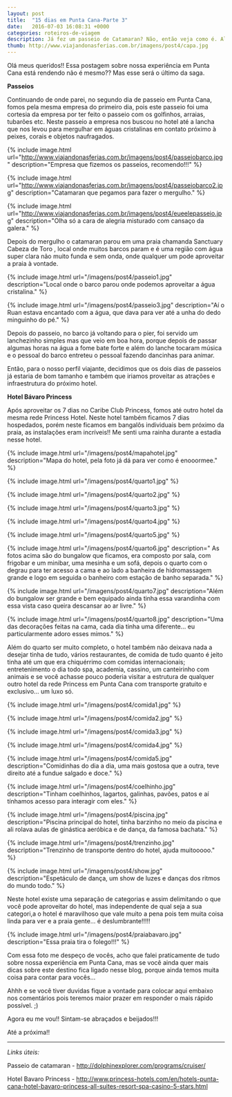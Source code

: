```yaml
---
layout: post
title:  "15 dias em Punta Cana-Parte 3"
date:   2016-07-03 16:08:31 +0000
categories: roteiros-de-viagem
description: Já fez um passeio de Catamaran? Não, então veja como é. Além de saber como é se hospedar no Bávaro Pincess Punta Cana. 
thumb: http://www.viajandonasferias.com.br/imagens/post4/capa.jpg
---
```


Olá meus queridos!! Essa postagem sobre nossa experiência em Punta Cana está rendendo não é mesmo?? Mas esse será o último da saga.

**Passeios**

Continuando de onde parei, no segundo dia de passeio em Punta Cana, fomos pela mesma empresa do primeiro dia, pois este passeio foi uma cortesia da empresa por ter feito o passeio com os golfinhos, arraias, tubarões etc. Neste passeio a empresa nos buscou no hotel até a lancha que nos levou para mergulhar em águas cristalinas em contato próximo à peixes, corais e objetos naufragados.

{% include image.html url="http://www.viajandonasferias.com.br/imagens/post4/passeiobarco.jpg" description="Empresa que fizemos os passeios, recomendo!!!" %}

{% include image.html url="http://www.viajandonasferias.com.br/imagens/post4/passeiobarco2.jpg" description="Catamaran que pegamos para fazer o mergulho." %}

{% include image.html url="http://www.viajandonasferias.com.br/imagens/post4/eueelepasseio.jpg" description="Olha só a cara de alegria misturado com cansaço da galera." %}

Depois do mergulho o catamaran parou em uma praia chamanda  Sanctuary Cabeza de Toro , local onde muitos barcos param e é uma região com água super clara não muito funda e sem onda, onde qualquer um pode aproveitar a praia à vontade.

{% include image.html url="/imagens/post4/passeio1.jpg" description="Local onde o barco parou onde podemos aproveitar a água cristalina." %}

{% include image.html url="/imagens/post4/passeio3.jpg" description="Aí o Ruan estava encantado com a água, que dava para ver até a unha do dedo minguinho do pé." %}

Depois do passeio, no barco já voltando para o pier, foi servido um lanchezinho simples mas que veio em boa hora, porque depois de passar algumas horas na água a fome bate forte e além do lanche tocaram música e o pessoal do barco entreteu o pessoal fazendo dancinhas para animar.

Então, para o nosso perfil viajante,  decidimos que os dois dias de passeios já estaria de bom tamanho e também que iriamos proveitar as atrações e infraestrutura do próximo hotel.

**Hotel Bávaro Princess**

Após aproveitar os 7 dias no Caribe Club Princess, fomos até outro hotel da mesma rede Princess Hotel. Neste hotel também ficamos 7 dias hospedados, porém neste ficamos em bangalôs individuais bem próximo da praia, as instalações eram incríveis!! Me senti uma rainha durante a estadia nesse hotel.

{% include image.html url="/imagens/post4/mapahotel.jpg" description="Mapa do hotel, pela foto já dá para ver como é enooormee." %}

{% include image.html url="/imagens/post4/quarto1.jpg"  %}

{% include image.html url="/imagens/post4/quarto2.jpg"  %}

{% include image.html url="/imagens/post4/quarto3.jpg"  %}

{% include image.html url="/imagens/post4/quarto4.jpg"  %}

{% include image.html url="/imagens/post4/quarto5.jpg"  %}

{% include image.html url="/imagens/post4/quarto6.jpg" description=" As fotos acima são do bungalow que ficamos, era composto por sala, com frigobar e um minibar, uma mesinha e um sofá, depois o quarto com o degrau para ter acesso a cama e ao lado a banheira de hidromassagem grande e logo em seguida o banheiro com estação de banho separada." %}

{% include image.html url="/imagens/post4/quarto7.jpg" description="Além do bungalow ser grande e bem equipado ainda tinha essa varandinha com essa vista caso queira descansar ao ar livre." %}

{% include image.html url="/imagens/post4/quarto8.jpg" description="Uma das decorações feitas na cama, cada dia tinha uma diferente... eu particularmente adoro esses mimos." %}

Além do quarto ser muito completo, o hotel também não deixava nada a desejar tinha de tudo, vários restaurantes, de comida de tudo quanto é jeito tinha até um que era chiquérrimo com comidas internacionais; entretenimento o dia todo spa, academia, cassino, um canteirinho com animais e se você achasse pouco poderia visitar a estrutura de qualquer outro hotel da rede Princess em Punta Cana com transporte gratuito e exclusivo... um luxo só.

{% include image.html url="/imagens/post4/comida1.jpg"  %}

{% include image.html url="/imagens/post4/comida2.jpg"  %}

{% include image.html url="/imagens/post4/comida3.jpg"  %}

{% include image.html url="/imagens/post4/comida4.jpg"  %}

{% include image.html url="/imagens/post4/comida5.jpg" description="Comidinhas do dia a dia, uma mais gostosa que a outra, teve direito até a fundue salgado e doce." %}

{% include image.html url="/imagens/post4/coelhinho.jpg" description="Tinham coelhinhos, lagartos, galinhas, pavões, patos e aí tínhamos acesso para interagir com eles." %}

{% include image.html url="/imagens/post4/piscina.jpg" description="Piscina principal do hotel, tinha barzinho no meio da piscina e ali rolava aulas de ginástica aeróbica e de dança, da famosa bachata." %}

{% include image.html url="/imagens/post4/trenzinho.jpg" description="Trenzinho de transporte dentro do hotel, ajuda muitooooo." %}

{% include image.html url="/imagens/post4/show.jpg" description="Espetáculo de dança, um show de luzes e danças dos ritmos do mundo todo." %}

Neste hotel existe uma separação de categorias e assim delimitando o que você pode aproveitar do hotel, mas independente de qual seja a sua categori,a o hotel é maravilhoso que vale muito a pena pois tem muita coisa linda para ver e a praia gente... é deslumbrante!!!!! 

{% include image.html url="/imagens/post4/praiabavaro.jpg" description="Essa praia tira o folego!!!" %}

Com essa foto me despeço de vocês, acho que falei praticamente de tudo sobre nossa experiência em Punta Cana, mas se você ainda quer mais dicas sobre este destino fica ligado nesse blog, porque ainda temos muita coisa para contar para vocês...

Ahhh e se você tiver duvidas fique a vontade para colocar aqui embaixo nos comentários pois teremos maior prazer em responder o mais rápido possível. ;)

Agora eu me vou!! Sintam-se abraçados e beijados!!!

Até a próxima!!

------------------------------------

*Links úteis:*

Passeio de catamaran - http://dolphinexplorer.com/programs/cruiser/

Hotel Bavaro Princess - http://www.princess-hotels.com/en/hotels-punta-cana-hotel-bavaro-princess-all-suites-resort-spa-casino-5-stars.html
